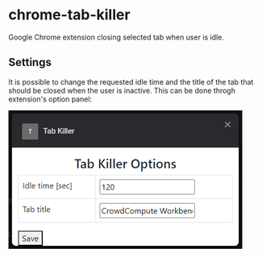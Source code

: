 # chrome-tab-killer
Google Chrome extension closing selected tab when user is idle.

## Settings

It is possible to change the requested idle time and the title of the tab that should be closed when the user is inactive. This can be done throgh extension's option panel:

![image info](./resources/options.png)